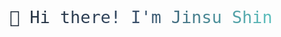 <p align="center">
  <svg width="600" height="70" viewBox="0 0 600 70" xmlns="http://www.w3.org/2000/svg">
    <defs>
      <linearGradient id="grad" x1="0%" y1="0%" x2="100%" y2="0%">
        <stop offset="0%" stop-color="#1B2735" />
        <stop offset="50%" stop-color="#3A506B" />
        <stop offset="100%" stop-color="#5BC0BE" />
      </linearGradient>
    </defs>
    <text x="50%" y="50%" dominant-baseline="middle" text-anchor="middle"
          font-family="Fira Code, monospace" font-size="32" font-weight="500"
          fill="url(#grad)">👋 Hi there! I'm Jinsu Shin</text>
  </svg>
</p>
